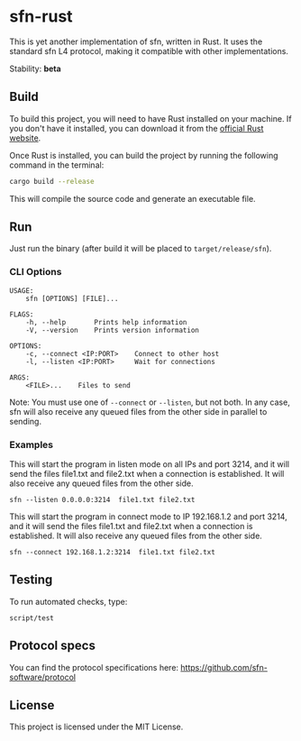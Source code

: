 # sfn-rust

This is yet another implementation of sfn, written in Rust. It uses the standard sfn L4 protocol, making it compatible with other implementations.

Stability: **beta**

## Build

To build this project, you will need to have Rust installed on your machine. If you don't have it installed, you can download it from the [official Rust website](https://www.rust-lang.org/tools/install).

Once Rust is installed, you can build the project by running the following command in the terminal:

```bash
cargo build --release
```

This will compile the source code and generate an executable file.

## Run

Just run the binary (after build it will be placed to `target/release/sfn`).

### CLI Options

```
USAGE:
    sfn [OPTIONS] [FILE]...

FLAGS:
    -h, --help       Prints help information
    -V, --version    Prints version information

OPTIONS:
    -c, --connect <IP:PORT>    Connect to other host
    -l, --listen <IP:PORT>     Wait for connections

ARGS:
    <FILE>...    Files to send
```

Note: You must use one of `--connect` or `--listen`, but not both. In any case, sfn will also receive any queued files from the other side in parallel to sending.

### Examples

This will start the program in listen mode on all IPs and port 3214, and it will send the files file1.txt and file2.txt when a connection is established. It will also receive any queued files from the other side.

```
sfn --listen 0.0.0.0:3214  file1.txt file2.txt
```

This will start the program in connect mode to IP 192.168.1.2 and port 3214, and it will send the files file1.txt and file2.txt when a connection is established. It will also receive any queued files from the other side.

```
sfn --connect 192.168.1.2:3214  file1.txt file2.txt
```

## Testing

To run automated checks, type:

```
script/test
```

## Protocol specs
You can find the protocol specifications here: https://github.com/sfn-software/protocol


## License
This project is licensed under the MIT License.
